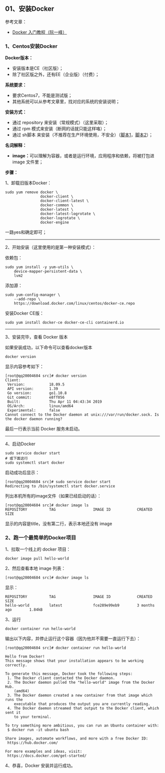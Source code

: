 ## 01、安装Docker

参考文章：

* <a href="http://www.ruanyifeng.com/blog/2018/02/docker-tutorial.html">Docker 入门教程（阮一峰）</a>

### 1、Centos安装Docker

<b>Docker版本：</b>

* 安装版本是CE（社区版）；
* 除了社区版之外，还有EE（企业版）（付费）；

<b>系统要求：</b>

* 要求Centos7，不能是测试版；
* 其他系统可以从参考文章里，找对应的系统的安装说明；

<b>安装方式：</b>

* 通过 repository 来安装（常规模式）（这里采取）；
* 通过 rpm 模式来安装（断网的话就只能这样咯）；
* 通过 sh脚本 来安装（不推荐在生产环境使用，不安全）（<a href="https://get.docker.com/">脚本1</a>，<a href="https://test.docker.com/">脚本2</a>）；

<b>名词解释：</b>

* <b>image：</b>可以理解为容器，或者是运行环境，应用程序和依赖，将被打包进 image 文件里；


<b>步骤：</b>

1、卸载旧版本Docker：

```
sudo yum remove docker \
                docker-client \
                docker-client-latest \
                docker-common \
                docker-latest \
                docker-latest-logrotate \
                docker-logrotate \
                docker-engine
```

一路yes和确定即可；

---

2、开始安装（这里使用的是第一种安装模式）：

依赖包：

```
sudo yum install -y yum-utils \
	device-mapper-persistent-data \
  	lvm2
```

添加源：

```
sudo yum-config-manager \
    --add-repo \
    https://download.docker.com/linux/centos/docker-ce.repo
```

安装Docker CE版：

```
sudo yum install docker-ce docker-ce-cli containerd.io
```

---

3、安装完毕，查看 Docker 版本

如果安装成功，以下命令可以查看docker版本

```
docker version
```

显示内容参考如下：

```
[root@qq20004604 src]# docker version
Client:
 Version:           18.09.5
 API version:       1.39
 Go version:        go1.10.8
 Git commit:        e8ff056
 Built:             Thu Apr 11 04:43:34 2019
 OS/Arch:           linux/amd64
 Experimental:      false
Cannot connect to the Docker daemon at unix:///var/run/docker.sock. Is the docker daemon running?
```

最后一行表示当前 Docker 服务未启动。

---

4、启动Docker

```
sudo service docker start
# 或下面这行
sudo systemctl start docker
```

启动成功后显示：

```
[root@qq20004604 src]# sudo service docker start
Redirecting to /bin/systemctl start docker.service
```

列出本机所有的image文件（如果已经启动的话）：

```
[root@qq20004604 src]# docker image ls
REPOSITORY          TAG                 IMAGE ID            CREATED             SIZE
```

显示的内容是title，没有第二行，表示本地还没有 image


### 2、跑一个最简单的Docker项目

1、拉取一个线上的 docker 项目：

```
docker image pull hello-world
```

2、然后查看本地 image 列表：

```
[root@qq20004604 src]# docker image ls
```

显示：

```
REPOSITORY          TAG                 IMAGE ID            CREATED             SIZE
hello-world         latest              fce289e99eb9        3 months ago        1.84kB
```

3、运行

```
docker container run hello-world
```

输出以下内容，并停止运行这个容器（因为他并不需要一直运行下去）：

```
[root@qq20004604 src]# docker container run hello-world

Hello from Docker!
This message shows that your installation appears to be working correctly.

To generate this message, Docker took the following steps:
 1. The Docker client contacted the Docker daemon.
 2. The Docker daemon pulled the "hello-world" image from the Docker Hub.
    (amd64)
 3. The Docker daemon created a new container from that image which runs the
    executable that produces the output you are currently reading.
 4. The Docker daemon streamed that output to the Docker client, which sent it
    to your terminal.

To try something more ambitious, you can run an Ubuntu container with:
 $ docker run -it ubuntu bash

Share images, automate workflows, and more with a free Docker ID:
 https://hub.docker.com/

For more examples and ideas, visit:
 https://docs.docker.com/get-started/
```

4、恭喜，Docker 安装并运行成功。
